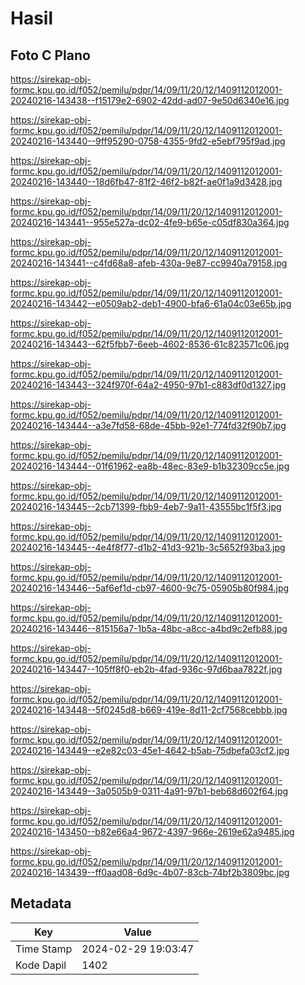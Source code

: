 # Hasil

## Foto C Plano

https://sirekap-obj-formc.kpu.go.id/f052/pemilu/pdpr/14/09/11/20/12/1409112012001-20240216-143438--f15179e2-6902-42dd-ad07-9e50d6340e16.jpg

https://sirekap-obj-formc.kpu.go.id/f052/pemilu/pdpr/14/09/11/20/12/1409112012001-20240216-143440--9ff95290-0758-4355-9fd2-e5ebf795f9ad.jpg

https://sirekap-obj-formc.kpu.go.id/f052/pemilu/pdpr/14/09/11/20/12/1409112012001-20240216-143440--18d6fb47-81f2-46f2-b82f-ae0f1a9d3428.jpg

https://sirekap-obj-formc.kpu.go.id/f052/pemilu/pdpr/14/09/11/20/12/1409112012001-20240216-143441--955e527a-dc02-4fe9-b65e-c05df830a364.jpg

https://sirekap-obj-formc.kpu.go.id/f052/pemilu/pdpr/14/09/11/20/12/1409112012001-20240216-143441--c4fd68a8-afeb-430a-9e87-cc9940a79158.jpg

https://sirekap-obj-formc.kpu.go.id/f052/pemilu/pdpr/14/09/11/20/12/1409112012001-20240216-143442--e0509ab2-deb1-4900-bfa6-61a04c03e65b.jpg

https://sirekap-obj-formc.kpu.go.id/f052/pemilu/pdpr/14/09/11/20/12/1409112012001-20240216-143443--62f5fbb7-6eeb-4602-8536-61c823571c06.jpg

https://sirekap-obj-formc.kpu.go.id/f052/pemilu/pdpr/14/09/11/20/12/1409112012001-20240216-143443--324f970f-64a2-4950-97b1-c883df0d1327.jpg

https://sirekap-obj-formc.kpu.go.id/f052/pemilu/pdpr/14/09/11/20/12/1409112012001-20240216-143444--a3e7fd58-68de-45bb-92e1-774fd32f90b7.jpg

https://sirekap-obj-formc.kpu.go.id/f052/pemilu/pdpr/14/09/11/20/12/1409112012001-20240216-143444--01f61962-ea8b-48ec-83e9-b1b32309cc5e.jpg

https://sirekap-obj-formc.kpu.go.id/f052/pemilu/pdpr/14/09/11/20/12/1409112012001-20240216-143445--2cb71399-fbb9-4eb7-9a11-43555bc1f5f3.jpg

https://sirekap-obj-formc.kpu.go.id/f052/pemilu/pdpr/14/09/11/20/12/1409112012001-20240216-143445--4e4f8f77-d1b2-41d3-921b-3c5652f93ba3.jpg

https://sirekap-obj-formc.kpu.go.id/f052/pemilu/pdpr/14/09/11/20/12/1409112012001-20240216-143446--5af6ef1d-cb97-4600-9c75-05905b80f984.jpg

https://sirekap-obj-formc.kpu.go.id/f052/pemilu/pdpr/14/09/11/20/12/1409112012001-20240216-143446--815156a7-1b5a-48bc-a8cc-a4bd9c2efb88.jpg

https://sirekap-obj-formc.kpu.go.id/f052/pemilu/pdpr/14/09/11/20/12/1409112012001-20240216-143447--105ff8f0-eb2b-4fad-936c-97d6baa7822f.jpg

https://sirekap-obj-formc.kpu.go.id/f052/pemilu/pdpr/14/09/11/20/12/1409112012001-20240216-143448--5f0245d8-b669-419e-8d11-2cf7568cebbb.jpg

https://sirekap-obj-formc.kpu.go.id/f052/pemilu/pdpr/14/09/11/20/12/1409112012001-20240216-143449--e2e82c03-45e1-4642-b5ab-75dbefa03cf2.jpg

https://sirekap-obj-formc.kpu.go.id/f052/pemilu/pdpr/14/09/11/20/12/1409112012001-20240216-143449--3a0505b9-0311-4a91-97b1-beb68d602f64.jpg

https://sirekap-obj-formc.kpu.go.id/f052/pemilu/pdpr/14/09/11/20/12/1409112012001-20240216-143450--b82e66a4-9672-4397-966e-2619e62a9485.jpg

https://sirekap-obj-formc.kpu.go.id/f052/pemilu/pdpr/14/09/11/20/12/1409112012001-20240216-143439--ff0aad08-6d9c-4b07-83cb-74bf2b3809bc.jpg


## Metadata

| Key        | Value               |
| ---------- | ------------------- |
| Time Stamp | 2024-02-29 19:03:47 |
| Kode Dapil | 1402                |



